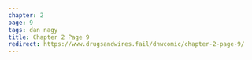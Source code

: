 ```yaml
---
chapter: 2
page: 9
tags: dan nagy
title: Chapter 2 Page 9
redirect: https://www.drugsandwires.fail/dnwcomic/chapter-2-page-9/
---
```

